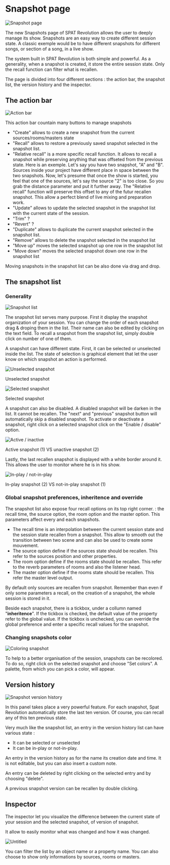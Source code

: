 # Snapshot page

![Snapshot page](include/Snapshot_page.png)

The new Snapshots page of SPAT Revolution allows the user to deeply manage its show. Snapshots are an easy way to create different session state. A classic exemple would be to have different snapshots for different songs, or section of a song, in a live show.

The system built in SPAT Revolution is both simple and powerful. As a generality, when a snapshot is created, it store the entire session state. Only the recall function can filter what is recallen.

The page is divided into four different sections : the action bar, the snapshot list, the version history and the inspector.

## The action bar

![Action bar](include/Snapshot_page_action_bar.png)

This action bar countain many buttons to manage snapshots

- "Create" allows to create a new snapshot from the current sources/rooms/masters state
- "Recall" allows to restore a previously saved snapshot selected in the snapshot list.
- "Relative recall" is a more specific recall function. It allows to recall a snapshot while preserving anything that was offseted from the previous state. Here is an exemple. Let's say you have two snapshot, "A" and "B". Sources inside your project have different place in space between the two snapshots. Now, let's presume that once the show is started, you feel that one of the sources, let's say the source "2" is too close. So you grab the distance parameter and put it further away. The "Relative recall" function will preserve this offset to any of the futur recallen snapshot. This allow a perfect blend of live mixing and preparation work.
- "Update" allows to update the selected snapshot in the snapshot list with the current state of the session.
- "Trim" ?
- "Revert" ?
- "Duplicate" allows to duplicate the current snapshot selected in the snapshot list.
- "Remove" allows to delete the snapshot selected in the snapshot list
- "Move up" moves the selected snapshot up one row in the snapshot list
- "Move down" moves the selected snapshot down one row in the snapshot list

Moving snapshots in the snapshot list can be also done via drag and drop.

## The snapshot list

### Generality

![Snapshot list](include/Snapshot_page_snapshot_list.png)

The snapshot list serves many purpose. First it display the snapshot organization of your session. You can change the order of each snapshot drag & droping them in the list. Their name can also be edited by clicking on the text field. To recall a snapshot from the snapshot list, simply double click on number of one of them.

A snapshot can have different state. First, it can be selected or unselected inside the list. The state of selection is graphical element that let the user know on which snapshot an action is performed.

![Unselected snapshot](include/Snapshot_page_unselected_snapshot.png)

Unselected snapshot

![Selected snapshot](include/Snapshot_page_selected_snapshot.png)

Selected snapshot

A snapshot can also be disabled. A disabled snapshot will be darken in the list. It cannot be recallen. The "next" and "previous" snapshot button will automatically skip a disabled snapshot. To activate or deactivate a snapshot, right click on a selected snapshot click on the "Enable / disable" option.

![Active / inactive](include/Snapshot_page_active_inactive.png)

Active snapshot (1) VS unactive snapshot (2)

Lastly, the last recallen snapshot is displayed with a white border around it. This allows the user to monitor where he is in his show.

![In-play / not-in-play](include/Snapshot_page_play_notinplay.png)

In-play snapshot (2) VS not-in-play snapshot (1)

### Global snapshot preferences, inheritence and override

The snapshot list also expose four recall options on its top right corner. : the recall time, the source option, the room option and the master option. This parameters affect every and each snapshots.

- The recall time is an interpolation between the current session state and the session state recallen from a snapshot. This allow to smooth out the transition between two scene and can also be used to create some mouvement.
- The source option define if the sources state should be recallen. This refer to the sources position and other properties.
- The room option define if the rooms state should be recallen. This refer to the reverb parameters of rooms and also the listener head.
- The master option define if the rooms state should be recallen. This refer the master level output.

By default only sources are recallen from snapshot. Remember than even if only some parameters a recall, on the creation of a snapshot, the whole session is stored in it.

Beside each snapshot, there is a tickbox, under a collumn named "**inheritence**". If the tickbox is checked, the default value of the property refer to the global value. If the tickbox is unchecked, you can override the global preference and enter a specific recall values for the snapshot.

### Changing snapshots color

![Coloring snapshot](include/Snapshot_page_color.png)

To help to a better organisation of the session, snapshots can be recolored. To do so, right click on the selected snapshot and choose "Set colors". A palette, from which you can pick a color, will appear. 

## Version history

![Snapshot version history](include/Snapshot_page_version_history.png)

In this panel takes place a very powerful feature. For each snapshot, Spat Revolution automatically store the last ten version. Of course, you can recall any of this ten previous state.

Very much like the snapshot list, an entry in the version history list can have various state :

- It can be selected or unselected
- It can be in-play or not-in-play.

An entry in the version history as for the name its creation date and time. It is not editable, but you can also insert a custom note.

An entry can be deleted by right clicking on the selected entry and by choosing "delete".

A previous snapshot version can be recallen by double clicking. 

## Inspector

The inspector let you visualize the difference between the current state of your session and the selected snapshot, of version of snapshot.

It allow to easily monitor what was changed and how it was changed.

![Untitled](include/Snapshot_page_inspector.png)

You can filter the list by an object name or a property name. You can also choose to show only informations by sources, rooms or masters.